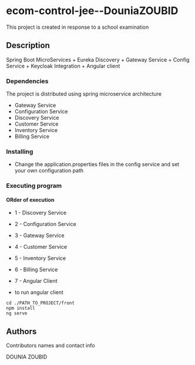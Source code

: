 # ecom-control-jee--DouniaZOUBID

This project is created in response to a school examination

## Description

Spring Boot MicroServices + Eureka Discovery + Gateway Service + Config Service + Keycloak Integration + Angular client


### Dependencies

The project is distributed using spring microservice architecture

- Gateway Service
- Configuration Service
- Discovery Service
- Customer Service
- Inventory Service
- Billing Service



### Installing

- Change the application.properties files in the config service and set your own configuration path

### Executing program

#### ORder of execution

- 1 - Discovery Service
- 2 - Configuration Service
- 3 - Gateway Service
- 4 - Customer Service
- 5 - Inventory Service
- 6 - Billing Service
- 7 - Angular Client

- to run angular client

```
cd ./PATH_TO_PROJECT/front
npm install
ng serve
```

## Authors

Contributors names and contact info

DOUNIA ZOUBID
